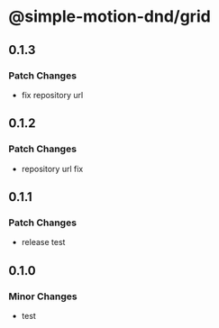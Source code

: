 # @simple-motion-dnd/grid

## 0.1.3

### Patch Changes

- fix repository url

## 0.1.2

### Patch Changes

- repository url fix

## 0.1.1

### Patch Changes

- release test

## 0.1.0

### Minor Changes

- test
